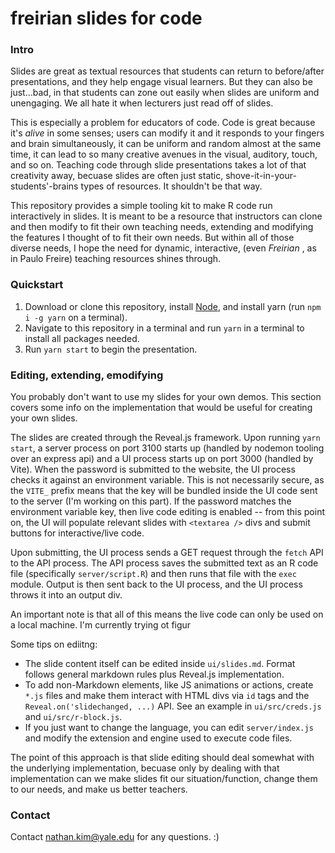 # freirian slides for code

### Intro

Slides are great as textual resources that students can return to before/after
presentations, and they help engage visual learners. But they can also be
just...bad, in that students can zone out easily when slides are uniform and
unengaging. We all hate it when lecturers just read off of slides.

This is especially a problem for educators of code. Code is great because it's
_alive_ in some senses; users can modify it and it responds to your fingers and
brain simultaneously, it can be uniform and random almost at the same time, it
can lead to so many creative avenues in the visual, auditory, touch, and so on.
Teaching code through slide presentations takes a lot of that creativity away,
becuase slides are often just static, shove-it-in-your-students'-brains types of
resources. It shouldn't be that way.

This repository provides a simple tooling kit to make R code run interactively
in slides. It is meant to be a resource that instructors can clone and then
modify to fit their own teaching needs, extending and modifying the features I
thought of to fit their own needs. But within all of those diverse needs, I hope
the need for dynamic, interactive, (even _Freirian_ , as in Paulo Freire)
teaching resources shines through.

### Quickstart

1. Download or clone this repository, install [Node](https://nodejs.org), and
   install yarn (run `npm i -g yarn` on a terminal).
2. Navigate to this repository in a terminal and run `yarn` in a terminal to
   install all packages needed.
3. Run `yarn start` to begin the presentation.

### Editing, extending, emodifying

You probably don't want to use my slides for your own demos. This section covers
some info on the implementation that would be useful for creating your own
slides.

The slides are created through the Reveal.js framework. Upon running
`yarn start`, a server process on port 3100 starts up (handled by nodemon
tooling over an express api) and a UI process starts up on port 3000 (handled by
Vite). When the password is submitted to the website, the UI process checks it
against an environment variable. This is not necessarily secure, as the `VITE_`
prefix means that the key will be bundled inside the UI code sent to the server
(I'm working on this part). If the password matches the environment variable
key, then live code editing is enabled -- from this point on, the UI will
populate relevant slides with `<textarea />` divs and submit buttons for
interactive/live code.

Upon submitting, the UI process sends a GET request through the `fetch` API to
the API process. The API process saves the submitted text as an R code file
(specifically `server/script.R`) and then runs that file with the `exec` module.
Output is then sent back to the UI process, and the UI process throws it into an
output div.

An important note is that all of this means the live code can only be used on a
local machine. I'm currently trying ot figur

Some tips on ediitng:

- The slide content itself can be edited inside `ui/slides.md`. Format follows
  general markdown rules plus Reveal.js implementation.
- To add non-Markdown elements, like JS animations or actions, create `*.js`
  files and make them interact with HTML divs via `id` tags and the
  `Reveal.on('slidechanged, ...)` API. See an example in `ui/src/creds.js` and
  `ui/src/r-block.js`.
- If you just want to change the language, you can edit `server/index.js` and
  modify the extension and engine used to execute code files.

The point of this approach is that slide editing should deal somewhat with the
underlying implementation, becuase only by dealing with that implementation can
we make slides fit our situation/function, change them to our needs, and make us
better teachers.

### Contact

Contact nathan.kim@yale.edu for any questions. :)
